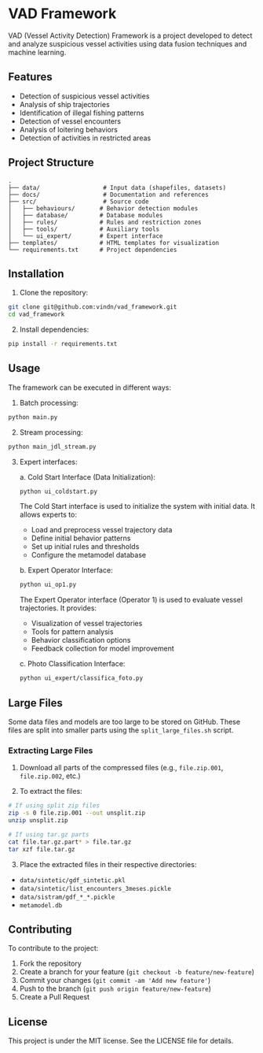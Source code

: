 # VAD Framework

VAD (Vessel Activity Detection) Framework is a project developed to detect and analyze suspicious vessel activities using data fusion techniques and machine learning.

## Features

- Detection of suspicious vessel activities
- Analysis of ship trajectories
- Identification of illegal fishing patterns
- Detection of vessel encounters
- Analysis of loitering behaviors
- Detection of activities in restricted areas

## Project Structure

```
.
├── data/                  # Input data (shapefiles, datasets)
├── docs/                  # Documentation and references
├── src/                   # Source code
│   ├── behaviours/       # Behavior detection modules
│   ├── database/         # Database modules
│   ├── rules/            # Rules and restriction zones
│   ├── tools/            # Auxiliary tools
│   └── ui_expert/        # Expert interface
├── templates/            # HTML templates for visualization
└── requirements.txt      # Project dependencies
```

## Installation

1. Clone the repository:
```bash
git clone git@github.com:vindn/vad_framework.git
cd vad_framework
```

2. Install dependencies:
```bash
pip install -r requirements.txt
```

## Usage

The framework can be executed in different ways:

1. Batch processing:
```bash
python main.py
```

2. Stream processing:
```bash
python main_jdl_stream.py
```

3. Expert interfaces:

   a. Cold Start Interface (Data Initialization):
   ```bash
   python ui_coldstart.py
   ```
   The Cold Start interface is used to initialize the system with initial data. It allows experts to:
   - Load and preprocess vessel trajectory data
   - Define initial behavior patterns
   - Set up initial rules and thresholds
   - Configure the metamodel database

   b. Expert Operator Interface:
   ```bash
   python ui_op1.py
   ```
   The Expert Operator interface (Operator 1) is used to evaluate vessel trajectories. It provides:
   - Visualization of vessel trajectories
   - Tools for pattern analysis
   - Behavior classification options
   - Feedback collection for model improvement

   c. Photo Classification Interface:
   ```bash
   python ui_expert/classifica_foto.py
   ```

## Large Files

Some data files and models are too large to be stored on GitHub. These files are split into smaller parts using the `split_large_files.sh` script.

### Extracting Large Files

1. Download all parts of the compressed files (e.g., `file.zip.001`, `file.zip.002`, etc.)

2. To extract the files:
```bash
# If using split zip files
zip -s 0 file.zip.001 --out unsplit.zip
unzip unsplit.zip

# If using tar.gz parts
cat file.tar.gz.part* > file.tar.gz
tar xzf file.tar.gz
```

3. Place the extracted files in their respective directories:

- `data/sintetic/gdf_sintetic.pkl`
- `data/sintetic/list_encounters_3meses.pickle`
- `data/sistram/gdf_*_*.pickle`
- `metamodel.db`

## Contributing

To contribute to the project:

1. Fork the repository
2. Create a branch for your feature (`git checkout -b feature/new-feature`)
3. Commit your changes (`git commit -am 'Add new feature'`)
4. Push to the branch (`git push origin feature/new-feature`)
5. Create a Pull Request

## License

This project is under the MIT license. See the LICENSE file for details.
